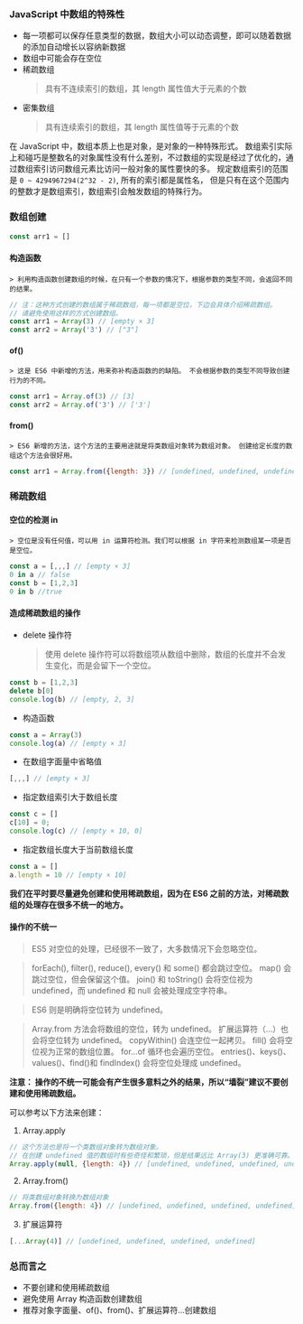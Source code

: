 ### JavaScript 中数组的特殊性
- 每一项都可以保存任意类型的数据，数组大小可以动态调整，即可以随着数据的添加自动增长以容纳新数据
- 数组中可能会存在空位
- 稀疏数组
    > 具有不连续索引的数组，其 length 属性值大于元素的个数
- 密集数组
    > 具有连续索引的数组，其 length 属性值等于元素的个数

在 JavaScript 中，数组本质上也是对象，是对象的一种特殊形式。
数组索引实际上和碰巧是整数名的对象属性没有什么差别，不过数组的实现是经过了优化的，通过数组索引访问数组元素比访问一般对象的属性要快的多。
规定数组索引的范围是 `0 ~ 4294967294(2^32 - 2)`, 所有的索引都是属性名， 但是只有在这个范围内的整数才是数组索引，数组索引会触发数组的特殊行为。

### 数组创建

```javascript
const arr1 = []
```

#### 构造函数
    > 利用构造函数创建数组的时候，在只有一个参数的情况下，根据参数的类型不同，会返回不同的结果。

```javascript
// 注：这种方式创建的数组属于稀疏数组，每一项都是空位，下边会具体介绍稀疏数组。
// 请避免使用这样的方式创建数组。
const arr1 = Array(3) // [empty × 3]
const arr2 = Array('3') // ["3"]
```
#### of()
    > 这是 ES6 中新增的方法，用来弥补构造函数的的缺陷。 不会根据参数的类型不同导致创建行为的不同。

```javascript
const arr1 = Array.of(3) // [3]
const arr2 = Array.of('3') // ['3']
```

#### from()
    > ES6 新增的方法，这个方法的主要用途就是将类数组对象转为数组对象。 创建给定长度的数组这个方法会很好用。

```javascript
const arr1 = Array.from({length: 3}) // [undefined, undefined, undefined]
```

### 稀疏数组

#### 空位的检测 in
    > 空位是没有任何值，可以用 in 运算符检测。我们可以根据 in 字符来检测数组某一项是否是空位。

```javascript
const a = [,,,] // [empty × 3]
0 in a // false
const b = [1,2,3]
0 in b //true
```

#### 造成稀疏数组的操作
- delete 操作符
    > 使用 delete 操作符可以将数组项从数组中删除，数组的长度并不会发生变化，而是会留下一个空位。

```javascript
const b = [1,2,3]
delete b[0]
console.log(b) // [empty, 2, 3]
```

- 构造函数

```javascript
const a = Array(3)
console.log(a) // [empty × 3]
```

- 在数组字面量中省略值

```javascript
[,,,] // [empty × 3]
```

- 指定数组索引大于数组长度

```javascript
const c = []
c[10] = 0;
console.log(c) // [empty × 10, 0]
```

- 指定数组长度大于当前数组长度

```javascript
const a = []
a.length = 10 // [empty × 10]
```

**我们在平时要尽量避免创建和使用稀疏数组，因为在 ES6 之前的方法，对稀疏数组的处理存在很多不统一的地方。**


#### 操作的不统一
> ES5 对空位的处理，已经很不一致了，大多数情况下会忽略空位。

> forEach(), filter(), reduce(), every() 和 some() 都会跳过空位。
> map() 会跳过空位，但会保留这个值。
> join() 和 toString() 会将空位视为 undefined，而 undefined 和 null 会被处理成空字符串。

> ES6 则是明确将空位转为 undefined。

> Array.from 方法会将数组的空位，转为 undefined。
> 扩展运算符（...）也会将空位转为 undefined。
> copyWithin() 会连空位一起拷贝。
> fill() 会将空位视为正常的数组位置。
> for...of 循环也会遍历空位。
> entries()、keys()、values()、find()和 findIndex() 会将空位处理成 undefined。

**注意： 操作的不统一可能会有产生很多意料之外的结果，所以“墙裂”建议不要创建和使用稀疏数组。**

可以参考以下方法来创建：

1. Array.apply

```javascript
// 这个方法也是将一个类数组对象转为数组对象。
// 在创建 undefined 值的数组时有些奇怪和繁琐，但是结果远比 Array(3) 更准确可靠。
Array.apply(null, {length: 4}) // [undefined, undefined, undefined, undefined]
```

2. Array.from()

```javascript
// 将类数组对象转换为数组对象
Array.from({length: 4}) // [undefined, undefined, undefined, undefined]
```

3. 扩展运算符

```javascript
[...Array(4)] // [undefined, undefined, undefined, undefined]
```

### 总而言之
- 不要创建和使用稀疏数组
- 避免使用 Array 构造函数创建数组
- 推荐对象字面量、of()、from()、扩展运算符...创建数组